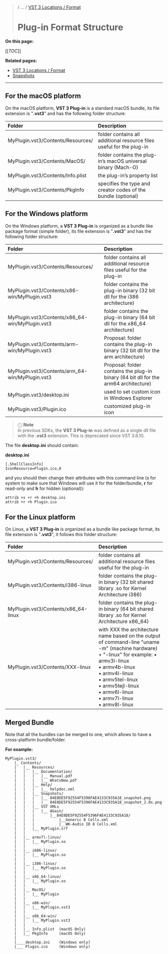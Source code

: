 >/ ... / [VST 3 Locations / Format](Index.md)
>
># Plug-in Format Structure

**On this page:**

[[_TOC_]]

**Related pages:**

- [VST 3 Locations / Format](Index.md)
- [Snapshots](Snapshots.md)

---

## For the macOS platform

On the macOS platform, **VST 3 Plug-in** is a standard macOS bundle, its file extension is "**.vst3**" and has the following folder structure:

| Folder                            | Description                                                   |
| :-                                | :-                                                            |
| MyPlugin.vst3/Contents/Resources/ | folder contains all additional resource files useful for the plug-in |
| MyPlugin.vst3/Contents/MacOS/     | folder contains the plug-in’s macOS universal binary (Mach-O) |
| MyPlugin.vst3/Contents/Info.plist | the plug-in’s property list                                   |
| MyPlugin.vst3/Contents/PkgInfo    | specifies the type and creator codes of the bundle (optional) |

## For the Windows platform

On the Windows platform, a **VST 3 Plug-in** is organized as a bundle like package format (simple folder), its file extension is "**.vst3**" and has the following folder structure:

| Folder                                          | Description                  |
| :-                                              | :-                           |
| MyPlugin.vst3/Contents/Resources/               | folder contains all additional resource files useful for the plug-in |
| MyPlugin.vst3/Contents/x86-win/MyPlugin.vst3    | folder contains the plug-in binary (32 bit dll for the i386 architecture) |
| MyPlugin.vst3/Contents/x86_64-win/MyPlugin.vst3 | folder contains the plug-in binary (64 bit dll for the x86_64 architecture) |
| MyPlugin.vst3/Contents/arm-win/MyPlugin.vst3    | Proposal: folder contains the plug-in binary (32 bit dll for the arm architecture) |
| MyPlugin.vst3/Contents/arm_64-win/MyPlugin.vst3 | Proposal: folder contains the plug-in binary (64 bit dll for the arm64 architecture) |
| MyPlugin.vst3/desktop.ini                       | used to set custom icon in Windows Explorer |
| MyPlugin.vst3/Plugin.ico                        | customized plug-in icon |

>ⓘ **Note**\
>In previous SDKs, the **VST 3 Plug-in** was defined as a single dll file with the **.vst3** extension. This is deprecated since VST 3.6.10.

The file **desktop.ini** should contain:

**desktop.ini**

``` text
[.ShellClassInfo]
IconResource=Plugin.ico,0
```

and you should then change their attributes with this command line (s for system to make sure that Windows will use it for the folder/bundle, **r** for read-only and **h** for hidden (optional)):

``` msdos
attrib +s +r +h desktop.ini
attrib +r +h Plugin.ico
```

## For the Linux platform

On Linux, a **VST 3 Plug-in** is organized as a bundle like package format, its file extension is "**.vst3**", it follows this folder structure:
 
| Folder                              | Description                        |
| :-                                  | :-                                 |
| MyPlugin.vst3/Contents/Resources/   | folder contains all additional resource files useful for the plug-in |
| MyPlugin.vst3/Contents/i386-linux   | folder contains the plug-in binary (32 bit shared library .so for Kernel Architecture i386) |
| MyPlugin.vst3/Contents/x86_64-linux | folder contains the plug-in binary (64 bit shared library .so for Kernel Architecture x86_64) |
| MyPlugin.vst3/Contents/XXX-linux    | with XXX the architecture name based on the output of command-line "uname -m" (machine hardware) + "-linux" for example: • armv3l-linux<br> • armv4b-linux<br> • armv4l-linux<br> • armv5tel-linux<br> • armv5tejl-linux<br> • armv6l-linux<br> • armv7l-linux<br> • armv8l-linux |

## Merged Bundle

Note that all the bundles can be merged to one, which allows to have a cross-platform bundle/folder.

**For example:**

``` text
MyPlugin.vst3/
    |_ Contents/
    |   |__ Resources/
    |   |   |__ Documentation/
    |   |   |   |__ Manual.pdf
    |   |   |   |__ WhatsNew.pdf
    |   |   |__ Help/
    |   |   |   |__ helpdoc.xml
    |   |   |__ Snapshots/
    |   |   |   |__ 84E8DE5F92554F5396FAE4133C935A18_snapshot.png
    |   |   |   |__ 84E8DE5F92554F5396FAE4133C935A18_snapshot_2.0x.png
    |   |   |__ VST XMLs
    |   |   |   |__ AGain/
    |   |   |       |__84E8DE5F92554F5396FAE4133C935A18/
    |   |   |           |__Generic 8 Cells.xml
    |   |   |           |__WK-Audio ID 8 Cells.xml
    |   |   |__ MyPlugin.srf
    |   |
    |   |__ armv7l-linux/
    |   |   |__ MyPlugin.so
    |   |
    |   |__ i686-linux/
    |   |   |__ MyPlugin.so
    |   |
    |   |__ i386-linux/
    |   |   |__ MyPlugin.so
    |   |
    |   |__ x86_64-linux/
    |   |   |__ MyPlugin.so
    |   |
    |   |__ MacOS/
    |   |   |__ MyPlugin
    |   |
    |   |__ x86-win/
    |   |   |__ MyPlugin.vst3
    |   |
    |   |__ x86_64-win/
    |   |   |__ MyPlugin.vst3
    |   |
    |   |__ Info.plist  (macOS Only)
    |   |__ PkgInfo     (macOS Only)
    |
    |____desktop.ini    (Windows only)
    |___ Plugin.ico     (Windows only)
```
